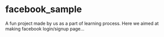 # facebook_sample
A fun project made by us as a part of learning process.
Here we aimed at making facebook login/signup page...
